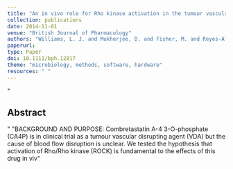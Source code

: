 ```yaml
--- 
title: "An in vivo role for Rho kinase activation in the tumour vascular disrupting activity of combretastatin A-4 3-O-phosphate"
collection: publications
date: 2014-11-01
venue: "British Journal of Pharmacology"
authors: "Williams, L. J. and Mukherjee, D. and Fisher, M. and Reyes-Aldasoro, C. C. and Akerman, S. and Kanthou, C. and Tozer, G. M."
paperurl: 
type: Paper
doi: 10.1111/bph.12817
theme: "microbiology, methods, software, hardware"
resources: " "
--- 
```

"<h2> Abstract </h2>" "BACKGROUND AND PURPOSE: Combretastatin A-4 3-O-phosphate (CA4P) is in clinical trial as a tumour vascular disrupting agent (VDA) but the cause of blood flow disruption is unclear. We tested the hypothesis that activation of Rho/Rho kinase (ROCK) is fundamental to the effects of this drug in viv"

